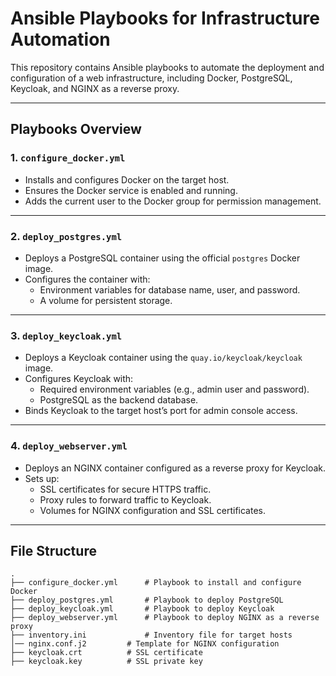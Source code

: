 # **Ansible Playbooks for Infrastructure Automation**

This repository contains Ansible playbooks to automate the deployment and configuration of a web infrastructure, including Docker, PostgreSQL, Keycloak, and NGINX as a reverse proxy.

---

## **Playbooks Overview**

### 1. **`configure_docker.yml`**
- Installs and configures Docker on the target host.
- Ensures the Docker service is enabled and running.
- Adds the current user to the Docker group for permission management.

---

### 2. **`deploy_postgres.yml`**
- Deploys a PostgreSQL container using the official `postgres` Docker image.
- Configures the container with:
  - Environment variables for database name, user, and password.
  - A volume for persistent storage.

---

### 3. **`deploy_keycloak.yml`**
- Deploys a Keycloak container using the `quay.io/keycloak/keycloak` image.
- Configures Keycloak with:
  - Required environment variables (e.g., admin user and password).
  - PostgreSQL as the backend database.
- Binds Keycloak to the target host’s port for admin console access.

---

### 4. **`deploy_webserver.yml`**
- Deploys an NGINX container configured as a reverse proxy for Keycloak.
- Sets up:
  - SSL certificates for secure HTTPS traffic.
  - Proxy rules to forward traffic to Keycloak.
  - Volumes for NGINX configuration and SSL certificates.

---

## **File Structure**

```plaintext
.
├── configure_docker.yml      # Playbook to install and configure Docker
├── deploy_postgres.yml       # Playbook to deploy PostgreSQL
├── deploy_keycloak.yml       # Playbook to deploy Keycloak
├── deploy_webserver.yml      # Playbook to deploy NGINX as a reverse proxy
├── inventory.ini             # Inventory file for target hosts
│── nginx.conf.j2         # Template for NGINX configuration
├── keycloak.crt          # SSL certificate
├── keycloak.key          # SSL private key

```